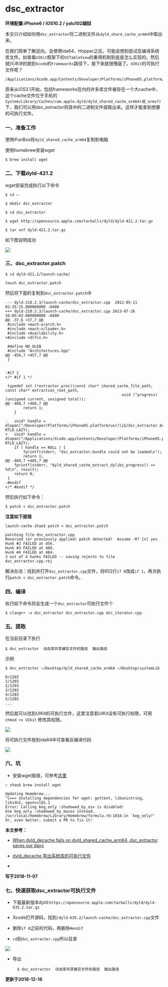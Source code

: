 # dsc_extractor
**环境配置:iPhone6  / iOS10.2 / yalu102越狱**

本文只介绍如何用`dsc_extractor`将二进制文件从`dyld_share_cache_arm64`中取出来。

在我们简单了解逆向，会使用ida64、Hopper之后，可能会想到尝试反编译系统库文件。如查看`UIKit`框架下的`UITableView`的重用机制到底是怎么实现的。然后就兴冲冲的跑到`Xcode`的`Frameworks`路径下，接下来就很懵逼了。`UIKit`的可执行文件呢？

	/Applications/Xcode.app/Contents/Developer/Platforms/iPhoneOS.platform/Developer/SDKs/iPhoneOS.sdk/System/Library/Frameworks/UIKit.framework
	

原来从iOS3.1开始，包括frameworks在内的许多库文件被存在一个大cache中，这个cache文件位于手机的`System/Library/Caches/com.apple.dyld/dyld_shared_cache_arm64(或_armv7)`下，我们可以用dsc_extractor将其中的二进制文件提取出来。这样才能拿到想要的可执行文件。

### 一、准备工作

 使用iFunBox将`dyld_shared_cache_arm64`复制到电脑

使用homebrew安装wget

	$ brew install wget
	
### 二、下载dyld-421.2

wget安装完成执行以下命令

	$ cd ~
	
	$ mkdir dsc_extractor
	
	$ cd dsc_extractor
	
	$ wget http://opensource.apple.com/tarballs/dyld/dyld-421.2.tar.gz
	
	$ tar xvf dyld-421.2.tar.gz

如下图说明成功

![](../Images/iOSReverse/dsc_extractor/dsc_extractor_image1.png)

### 三、dsc_extractor.patch

	$ cd dyld-421.2/launch-cache/
	
	touch dsc_extractor.patch

然后将下面的复制到`dsc_extractor.patch`中

```
--- dyld-210.2.3/launch-cache/dsc_extractor.cpp  2012-05-21 02:35:15.000000000 -0400
+++ dyld-210.2.3/launch-cache/dsc_extractor.cpp	2013-07-26 16:05:03.000000000 -0400
@@ -37,6 +37,7 @@
 #include <mach-o/arch.h>
 #include <mach-o/loader.h>
 #include <Availability.h>
+#include <dlfcn.h>
 
 #define NO_ULEB 
 #include "Architectures.hpp"
@@ -456,7 +457,7 @@
 }
 
 
-#if 1 
+/* #if 1 */
 
 typedef int (*extractor_proc)(const char* shared_cache_file_path, const char* extraction_root_path,
 													void (^progress)(unsigned current, unsigned total));
@@ -468,7 +469,7 @@
 		return 1;
 	}
 	
-	void* handle = dlopen("/Developer/Platforms/iPhoneOS.platform/usr/lib/dsc_extractor.bundle", RTLD_LAZY);
+	void* handle = dlopen("/Applications/Xcode.app/Contents/Developer/Platforms/iPhoneOS.platform/usr/lib/dsc_extractor.bundle", RTLD_LAZY);
 	if ( handle == NULL ) {
 		fprintf(stderr, "dsc_extractor.bundle could not be loaded\n");
 		return 1;
@@ -484,7 +485,7 @@
 	fprintf(stderr, "dyld_shared_cache_extract_dylibs_progress() => %d\n", result);
 	return 0;
 }
-#endif
+/* #endif */

```

然后执行如下命令：

	$ patch < dsc_extractor.patch

**注意如下报错**
	
```
launch-cache zhao$ patch < dsc_extractor.patch

patching file dsc_extractor.cpp
Reversed (or previously applied) patch detected!  Assume -R? [n] yes
Hunk #2 FAILED at 456.
Hunk #3 FAILED at 468.
Hunk #4 FAILED at 484.
3 out of 4 hunks FAILED -- saving rejects to file dsc_extractor.cpp.rej
```
解决办法：找到并打开`dsc_extractor.cpp`文件，将652行`if 0`改成`if 1`，再次执行`patch < dsc_extractor.patch`命令。

### 四、编译

执行如下命令将会生成一个`dsc_extractor`可执行文件个

	$ clang++ -o dsc_extractor dsc_extractor.cpp dsc_iterator.cpp

### 五、提取

在当前目录下执行

	$ dsc_extractor  动态库共享缓存文件的路径  输出路径

示例

	$ dsc_extractor ~/Desktop/dyld_shared_cache_arm64 ~/Desktop/systemLib
	
	0/1203
	1/1203
	2/1203
	3/1203
	4/1203
	5/1203
	...

然后就可以找到UIKit的可执行文件，这里注意若UIKit没有可执行权限，可用`chmod +x UIkit` 修改其权限。

![](../Images/iOSReverse/dsc_extractor/dsc_extractor_image2.png)

将可执行文件拖到ida64中可查看反编译代码

![](../Images/iOSReverse/dsc_extractor/dsc_extractor_image3.png)


### 六、坑

- 安装wget报错，可参考[这里](https://github.com/Homebrew/brew/issues/4093)

```
~ zhao$ brew install wget

Updating Homebrew...
^C==> Installing dependencies for wget: gettext, libunistring, libidn2, openssl@1.1
Error: Calling keg_only :shadowed_by_osx is disabled!
Use keg_only :shadowed_by_macos instead.
/usr/local/Homebrew/Library/Homebrew/formula.rb:1034:in `keg_only?'
Or, even better, submit a PR to fix it!
```


**本文参考：**

- [When dyld_decache fails on dyld_shared_cache_arm64, dsc_extractor saves our days](http://iosre.com/t/when-dyld-decache-fails-on-dyld-shared-cache-arm64-dsc-extractor-saves-our-days/1974)

- [dyld_decache 导出系统库的可执行文件](https://09jianfeng.github.io/2015/04/05/dyld_decache%20%E5%AF%BC%E5%87%BA%E7%B3%BB%E7%BB%9F%E5%BA%93%E7%9A%84%E5%8F%AF%E6%89%A7%E8%A1%8C%E6%96%87%E4%BB%B6/)

-
**写于2018-11-07**

### 七、快速获取dsc_extractor可执行文件

- 下载最新版本dyld:`https://opensource.apple.com/tarballs/dyld/dyld-635.2.tar.gz`

- Xcode打开源码，找到`/dyld-635.2/launch-cache/dsc_extractor.cpp`文件
- 删除`if 0`之前的代码，再删除`#endif`
- `cd`到`dsc_extractor.cpp`所以目录

![](../Images/iOSReverse/dsc_extractor/dsc_extractor_image4.png)

- 导出

		$ dsc_extractor  动态库共享缓存文件的路径  输出路径
		
**更新于2018-12-16**
